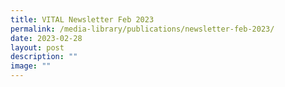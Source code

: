 ```yaml
---
title: VITAL Newsletter Feb 2023
permalink: /media-library/publications/newsletter-feb-2023/
date: 2023-02-28
layout: post
description: ""
image: ""
---
```

